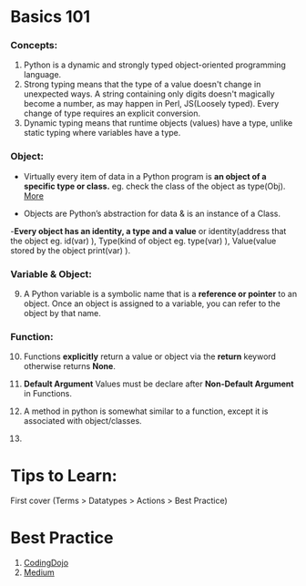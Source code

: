 # Basics 101

### Concepts:
1. Python is a dynamic and strongly typed object-oriented programming language.
2. Strong typing means that the type of a value doesn't change in unexpected ways. A string containing only digits doesn't magically become a number, as may happen in Perl, JS(Loosely typed). Every change of type requires an explicit conversion.
3. Dynamic typing means that runtime objects (values) have a type, unlike static typing where variables have a type.

### Object:
- Virtually every item of data in a Python program is **an object of a specific type or class.** eg. check the class of the object as type(Obj). [More](https://realpython.com/python-variables/#object-references)

- Objects are Python’s abstraction for data & is an instance of a Class.

 -**Every object has an identity, a type and a value** or identity(address that the object eg. id(var) ), Type(kind of object eg. type(var) ), Value(value stored by the object print(var) ).

### Variable & Object:
9. A Python variable is a symbolic name that is a **reference or pointer** to an object. Once an object is assigned to a variable, you can refer to the object by that name.

### Function:
10. Functions **explicitly** return a value or object via the **return** keyword otherwise returns **None**.
11. **Default Argument** Values must be declare after **Non-Default Argument** in Functions.

12. A method in python is somewhat similar to a function, except it is associated with object/classes.

13. 

# Tips to Learn:
First cover (Terms > Datatypes > Actions > Best Practice)



# Best Practice
1. [CodingDojo](https://www.codingdojo.com/blog/python-best-practices)
2. [Medium](https://medium.com/pythonland/30-python-best-practices-tips-and-tricks-19172564f9c)


